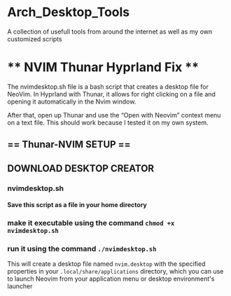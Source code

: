 # Arch_Desktop_Tools
A collection of usefull tools from around the internet as well as my own customized scripts


# ** NVIM Thunar Hyprland Fix **
The nvimdesktop.sh file is a bash script that creates a desktop file for NeoVim. In Hyprland with Thunar, it allows for right clicking on a file and opening it automatically in the Nvim window. 

After that, open up Thunar and use the “Open with Neovim” context menu on a text file. This should work because I tested it on my own system.

## **== Thunar-NVIM SETUP ==** 


## DOWNLOAD DESKTOP CREATOR 
### nvimdesktop.sh

#### Save this script as a file in your home directory

### make it executable using the command `chmod +x nvimdesktop.sh`

### run it using the command `./nvimdesktop.sh`

This will create a desktop file named `nvim.desktop` with the specified properties in your `.local/share/applications` directory, which you can use to launch Neovim from your application menu or desktop environment's launcher
